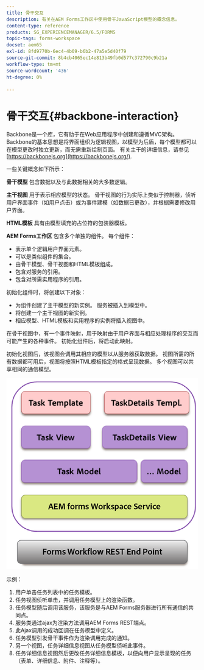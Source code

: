 ```yaml
---
title: 骨干交互
description: 有关在AEM Forms工作区中使用骨干JavaScript模型的概念信息。
content-type: reference
products: SG_EXPERIENCEMANAGER/6.5/FORMS
topic-tags: forms-workspace
docset: aem65
exl-id: 8fd9770b-6ec4-4b09-b6b2-47a5e5d40f79
source-git-commit: 8b4cb4065ec14e813b49fb0d577c372790c9b21a
workflow-type: tm+mt
source-wordcount: '436'
ht-degree: 0%

---
```


# 骨干交互{#backbone-interaction}

Backbone是一个库，它有助于在Web应用程序中创建和遵循MVC架构。 Backbone的基本思想是将界面组织为逻辑视图，以模型为后盾，每个模型都可以在模型更改时独立更新，而无需重新绘制页面。 有关主干的详细信息，请参见 [https://backbonejs.org](https://backbonejs.org/).

一些关键概念如下所示：

**骨干模型** 包含数据以及与此数据相关的大多数逻辑。

**主干视图** 用于表示相应模型的状态。 骨干视图的行为实际上类似于控制器，侦听用户界面事件（如用户点击）或为事件建模（如数据已更改），并根据需要修改用户界面。

**HTML模板** 具有由模型填充的占位符的包装器模板。

**AEM Forms工作区** 包含多个单独的组件。 每个组件：

* 表示单个逻辑用户界面元素。
* 可以是类似组件的集合。
* 由骨干模型、骨干视图和HTML模板组成。
* 包含对服务的引用。
* 包含对所需实用程序的引用。

初始化组件时，将创建以下对象：

* 为组件创建了主干模型的新实例。 服务被插入到模型中。
* 将创建一个主干视图的新实例。
* 相应模型、HTML模板和实用程序的实例将插入视图中。

在骨干视图中，有一个事件映射，用于映射由于用户界面与相应处理程序的交互而可能产生的各种事件。 初始化组件后，将启动此映射。

初始化视图后，该视图会调用其相应的模型以从服务器获取数据。 视图所需的所有数据都可用后，视图将按照HTML模板指定的格式呈现数据。 多个视图可以共享相同的通信模型。

![AEM forms骨干视图](do-not-localize/aem_forms_workflow.png)

示例：

1. 用户单击任务列表中的任务模板。
1. 任务视图侦听单击，并调用任务模型上的渲染函数。
1. 任务模型随后调用该服务，该服务是与AEM Forms服务器进行所有通信的共同点。
1. 服务类通过ajax为渲染方法调用AEM Forms REST端点。
1. 此Ajax调用的成功回调在任务模型中定义。
1. 任务模型引发骨干事件作为渲染调用完成的通知。
1. 另一个视图，任务详细信息视图从任务模型侦听此事件。
1. 任务详细信息视图然后更改任务详细信息模板，以便向用户显示呈现的任务（表单、详细信息、附件、注释等）。
